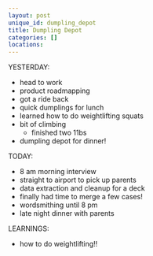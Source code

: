 ```yaml
---
layout: post
unique_id: dumpling_depot
title: Dumpling Depot
categories: []
locations: 
---
```


YESTERDAY:
* head to work
* product roadmapping
* got a ride back
* quick dumplings for lunch
* learned how to do weightlifting squats
* bit of climbing
  * finished two 11bs
* dumpling depot for dinner!

TODAY:
* 8 am morning interview
* straight to airport to pick up parents
* data extraction and cleanup for a deck
* finally had time to merge a few cases!
* wordsmithing until 8 pm
* late night dinner with parents

LEARNINGS:
* how to do weightlifting!!
